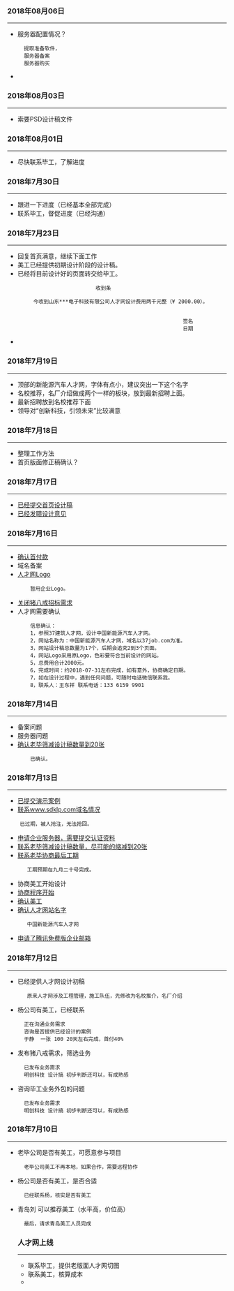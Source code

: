 
###  2018年08月06日
-----------------------------------------------------------------
* 服务器配置情况？
  ```
    提取准备软件，
    服务器备案
    服务器购买

  ```
*


###  2018年08月03日
-----------------------------------------------------------------
* 索要PSD设计稿文件


###  2018年08月01日
-----------------------------------------------------------------
* 尽快联系毕工，了解进度


###  2018年7月30日
-----------------------------------------------------------------
 * 跟进一下进度（已经基本全部完成）
 * 联系毕工，督促进度（已经沟通）


###  2018年7月23日
-----------------------------------------------------------------
 * 回复首页满意，继续下面工作
 * 美工已经提供初期设计阶段的设计稿。
 * 已经将目前设计好的页面转交给毕工。
   ```
                            收到条

        今收到山东***电子科技有限公司人才网设计费用两千元整（¥ 2000.00）。


                                                        签名
                                                        日期

   ```
 *

###  2018年7月19日
-----------------------------------------------------------------
 * 顶部的新能源汽车人才网，字体有点小，建议突出一下这个名字
 * 名校推荐，名厂介绍做成两个一样的板块，放到最新招聘上面。
 * 最新招聘放到名校推荐下面
 * 领导对“创新科技，引领未来”比较满意

###  2018年7月18日
-----------------------------------------------------------------
 * 整理工作方法
 * 首页版面修正稿确认？



###  2018年7月17日
-----------------------------------------------------------------
* [已经提交首页设计稿]()
* [已经发聩设计意见]()


###  2018年7月16日
-----------------------------------------------------------------
* [确认首付款]()
* 域名备案
* [人才网Logo]()
  ```
      暂用企业Logo。

   ```
* [关闭猪八戒招标需求]()
* 人才网需要确认
  ```
      信息确认：
      1，参照37建筑人才网，设计中国新能源汽车人才网。
      2，网站名称为：中国新能源汽车人才网，域名以37job.com为准。
      3，网站设计稿总数量为17个，后期会追究2到3个页面。
      4，网站Logo采用原Logo，色彩要符合当前设计的网站。
      5，总费用合计2000元。
      6，完成时间：约2018-07-31左右完成，如有意外，协商确定日期。
      7，如在设计过程中，遇到任何问题，可随时电话微信联系我。
      8，联系人：王东祥 联系电话：133 6159 9901

   ```

###  2018年7月14日
-----------------------------------------------------------------

 * 备案问题
 * 服务器问题
 * [确认老毕筛减设计稿数量到20张]()
     ```
         已确认。

      ```


###  2018年7月13日
-----------------------------------------------------------------
* [已提交演示案例]()
* [联系www.sdklp.com域名情况]()
 ```
     已过期，被人抢注，无法抢回。

  ```
* [申请企业服务器，需要提交认证资料]()
* [联系老毕筛减设计稿数量，尽可能的缩减到20张]()
* [联系老毕协商最后工期]()
  ```
     工期预期在九月二十号完成。

  ```
* 协商美工开始设计
* [协商程序开始]()
* [确认美工]()
* [确认人才网站名字]()
  ```
     中国新能源汽车人才网

  ```
* [申请了腾讯免费版企业邮箱](https://exmail.qq.com/login)

###  2018年7月12日
-----------------------------------------------------------------

* 已经提供人才网设计初稿
  ```
     原来人才网涉及工程管理，施工队伍，先修改为名校推介，名厂介绍

  ```
* 杨公司有美工，已经联系
  ```
    正在沟通业务需求
    咨询是否提供已经设计的案例
    于静  一张 100 20天左右完成，首付40%

  ```

* 发布猪八戒需求，筛选业务
  ```
    已发布业务需求
    明创科技 设计搞 初步判断还可以，有成熟感

  ```
* 咨询毕工业务外包的问题
  ```
    已发布业务需求
    明创科技 设计搞 初步判断还可以，有成熟感

  ```


###  2018年7月10日
-----------------------------------------------------------------

* 老毕公司是否有美工，可愿意参与项目
  ```
    老毕公司美工不再本地，如果合作，需要远程协作

  ```
* 杨公司是否有美工，是否合适
  ```
    已经联系杨，核实是否有美工

  ```
* 青岛刘 可以推荐美工（水平高，价位高）
  ```
    最后，请求青岛美工人员完成

  ```



  ### 人才网上线
  -----------------------------------------------------------------

  *   联系毕工，提供老版面人才网切图
  *   联系美工，核算成本
  *
